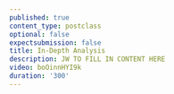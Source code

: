 ```yaml
---
published: true
content_type: postclass
optional: false
expectsubmission: false
title: In-Depth Analysis
description: JW TO FILL IN CONTENT HERE
video: boOinnHYI9k
duration: '300'
---
```


